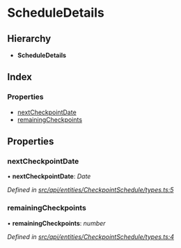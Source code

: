 # ScheduleDetails

## Hierarchy

* **ScheduleDetails**

## Index

### Properties

* [nextCheckpointDate](scheduledetails.md#nextcheckpointdate)
* [remainingCheckpoints](scheduledetails.md#remainingcheckpoints)

## Properties

### nextCheckpointDate

• **nextCheckpointDate**: _Date_

_Defined in_ [_src/api/entities/CheckpointSchedule/types.ts:5_](https://github.com/PolymathNetwork/polymesh-sdk/blob/7362b318/src/api/entities/CheckpointSchedule/types.ts#L5)

### remainingCheckpoints

• **remainingCheckpoints**: _number_

_Defined in_ [_src/api/entities/CheckpointSchedule/types.ts:4_](https://github.com/PolymathNetwork/polymesh-sdk/blob/7362b318/src/api/entities/CheckpointSchedule/types.ts#L4)

